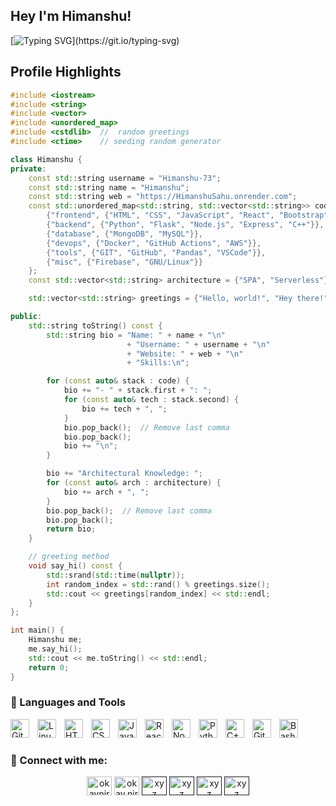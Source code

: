 ## Hey I'm Himanshu!

[![Typing SVG](https://readme-typing-svg.demolab.com/?lines=Full+Stack+Developer;Tech+Explorer+Open-Source+Enthusiast+and+Lifelong+Learner;Code,+Coffee+and+Curiosity.)](https://git.io/typing-svg)

##  Profile Highlights 

```cpp
#include <iostream>
#include <string>
#include <vector>
#include <unordered_map>
#include <cstdlib>  //  random greetings
#include <ctime>    // seeding random generator

class Himanshu {
private:
    const std::string username = "Himanshu-73";
    const std::string name = "Himanshu";
    const std::string web = "https://HimanshuSahu.onrender.com";
    const std::unordered_map<std::string, std::vector<std::string>> code = {
        {"frontend", {"HTML", "CSS", "JavaScript", "React", "Bootstrap"}},
        {"backend", {"Python", "Flask", "Node.js", "Express", "C++"}},
        {"database", {"MongoDB", "MySQL"}},
        {"devops", {"Docker", "GitHub Actions", "AWS"}},
        {"tools", {"GIT", "GitHub", "Pandas", "VSCode"}},
        {"misc", {"Firebase", "GNU/Linux"}}
    };
    const std::vector<std::string> architecture = {"SPA", "Serverless"};

    std::vector<std::string> greetings = {"Hello, world!", "Hey there!", "Greetings, traveler!", "Welcome to my bio!"};

public:
    std::string toString() const {
        std::string bio = "Name: " + name + "\n"
                          + "Username: " + username + "\n"
                          + "Website: " + web + "\n"
                          + "Skills:\n";

        for (const auto& stack : code) {
            bio += "- " + stack.first + ": ";
            for (const auto& tech : stack.second) {
                bio += tech + ", ";
            }
            bio.pop_back();  // Remove last comma
            bio.pop_back();
            bio += "\n";
        }

        bio += "Architectural Knowledge: ";
        for (const auto& arch : architecture) {
            bio += arch + ", ";
        }
        bio.pop_back();  // Remove last comma
        bio.pop_back();
        return bio;
    }

    // greeting method
    void say_hi() const {
        std::srand(std::time(nullptr));  
        int random_index = std::rand() % greetings.size();
        std::cout << greetings[random_index] << std::endl;
    }
};

int main() {
    Himanshu me;
    me.say_hi();
    std::cout << me.toString() << std::endl;
    return 0;
}


```

### 🧰 Languages and Tools


<img align="left" alt="Git" width="30px" style="padding-right:10px;" src="https://cdn.jsdelivr.net/gh/devicons/devicon/icons/git/git-original.svg" />
<img align="left" alt="Linux" width="30px" style="padding-right:10px;" src="https://cdn.jsdelivr.net/gh/devicons/devicon/icons/linux/linux-original.svg" />
<img align="left" alt="HTML" width="30px" style="padding-right:10px;" src="https://cdn.jsdelivr.net/gh/devicons/devicon/icons/html5/html5-plain.svg" />
<img align="left" alt="CSS" width="30px" style="padding-right:10px;" src="https://cdn.jsdelivr.net/gh/devicons/devicon/icons/css3/css3-plain.svg" />
<img align="left" alt="JavaScript" width="30px" style="padding-right:10px;" src="https://cdn.jsdelivr.net/gh/devicons/devicon/icons/javascript/javascript-plain.svg" />
<img align="left" alt="React" width="30px" style="padding-right:10px;" src="https://cdn.jsdelivr.net/gh/devicons/devicon/icons/react/react-original.svg" />
<img align="left" alt="NodeJS" width="30px" style="padding-right:10px;" src="https://cdn.jsdelivr.net/gh/devicons/devicon/icons/nodejs/nodejs-original.svg" />
<img align="left" alt="Python" width="30px" style="padding-right:10px;" src="https://cdn.jsdelivr.net/gh/devicons/devicon/icons/python/python-plain.svg" />
<img align="left" alt="C++" width="30px" style="padding-right:10px;" src="https://cdn.jsdelivr.net/gh/devicons/devicon/icons/cplusplus/cplusplus-line.svg" />
<img align="left" alt="GitHub" width="30px" style="padding-right:10px;" src="https://cdn.jsdelivr.net/gh/devicons/devicon/icons/github/github-original.svg" />
<img align="left" alt="Bash" width="30px" style="padding-right:10px;" src="https://cdn.jsdelivr.net/gh/devicons/devicon/icons/bash/bash-original.svg" />
<br />

#

<h3 align="left">💌 Connect with me:</h3>
<p align="center">
<a href="https://www.linkedin.com/in/himanshu-sahu-b65136276?utm_source=share&utm_campaign=share_via&utm_content=profile&utm_medium=android_app" target="_blank"><img align="center" src="https://raw.githubusercontent.com/rahuldkjain/github-profile-readme-generator/master/src/images/icons/Social/linked-in-alt.svg" alt="okayniraj" height="30" width="40" /></a>
<a href="https://www.instagram.com/savvy.himanshu?igsh=MTZ0d3cyb3ppeHNtNQ==" target="_blank"><img align="center" src="https://raw.githubusercontent.com/rahuldkjain/github-profile-readme-generator/master/src/images/icons/Social/instagram.svg" alt="okay.niraj" height="30" width="40" /></a>
<a href="" target="_blank"><img align="center" src="https://raw.githubusercontent.com/rahuldkjain/github-profile-readme-generator/master/src/images/icons/Social/codeforces.svg" alt="xyz" height="30" width="40" /></a>
<a href="" target="_blank"><img align="center" src="https://raw.githubusercontent.com/rahuldkjain/github-profile-readme-generator/master/src/images/icons/Social/leet-code.svg" alt="xyz" height="30" width="40" /></a>
<a href="" target="_blank"><img align="center" src="https://raw.githubusercontent.com/rahuldkjain/github-profile-readme-generator/master/src/images/icons/Social/topcoder.svg" alt="xyz" height="30" width="40" /></a>
   <a href="" target="_blank"><img align="center" src="https://raw.githubusercontent.com/rahuldkjain/github-profile-readme-generator/master/src/images/icons/Social/hashnode.svg" alt="xyz" height="30" width="40" /></a>
<a
</p>

